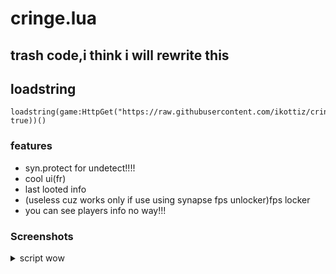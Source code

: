 # cringe.lua
## trash code,i think i will rewrite this
## loadstring
```
loadstring(game:HttpGet("https://raw.githubusercontent.com/ikottiz/cringe.lua/main/main.lua", true))()
```
### features
* syn.protect for undetect!!!!
* cool ui(fr)
* last looted info
* (useless cuz works only if use using synapse fps unlocker)fps locker
* you can see players info no way!!!
### Screenshots
<details>
  <summary>script wow</summary>
  
![script](https://user-images.githubusercontent.com/71371826/170322644-f8466dff-c206-44dc-8af8-ae20dcbbf0fd.png)

</details>
